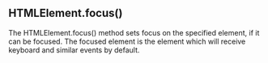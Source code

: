 ## HTMLElement.focus()
The HTMLElement.focus() method sets focus on the specified element, if it can be focused. The focused element is the element which will receive keyboard and similar events by default.